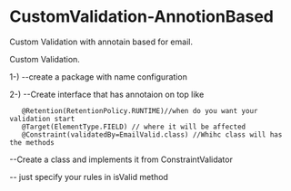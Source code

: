 # CustomValidation-AnnotionBased
Custom Validation with annotain based for email. 

Custom Validation.

1-)   --create a package with name configuration

2-) --Create interface that has annotaion on top like 

       @Retention(RetentionPolicy.RUNTIME)//when do you want your validation start
       @Target(ElementType.FIELD) // where it will be affected
       @Constraint(validatedBy=EmailValid.class) //Whihc class will has the methods
  
 --Create a class and implements it from ConstraintValidator
 
  -- just specify your rules in 
      isValid method

